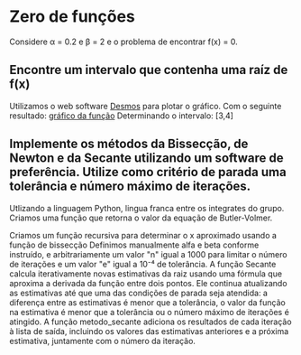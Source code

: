 # Zero de funções
Considere α = 0.2 e β = 2 e o problema de encontrar f(x) = 0.

## Encontre um intervalo que contenha uma raíz de f(x)
Utilizamos o web software [Desmos](https://www.desmos.com/calculator) para plotar o gráfico.
Com o seguinte resultado: [gráfico da função](grafico-funcao.png)
Determinando o intervalo: [3,4]

## Implemente os métodos da Bissecção, de Newton e da Secante utilizando um software de preferência. Utilize como critério de parada uma tolerância e número máximo de iterações.
Utlizando a linguagem Python, lingua franca entre os integrates do grupo.
Criamos uma função que retorna o valor da equação de Butler-Volmer.

Criamos um função recursiva para determinar o x aproximado usando a função de bissecção
Definimos manualmente alfa e beta conforme instruído, e arbitrariamente um valor "n" igual a 1000 para limitar o número de iterações e um valor "e" igual a 10⁻⁴ de tolerância. A função Secante calcula iterativamente novas estimativas da raiz usando uma fórmula que aproxima a derivada da função entre dois pontos. Ele continua atualizando as estimativas até que uma das condições de parada seja atendida: a diferença entre as estimativas é menor que a tolerância, o valor da função na estimativa é menor que a tolerância ou o número máximo de iterações é atingido. A função metodo_secante adiciona os resultados de cada iteração à lista de saída, incluindo os valores das estimativas anteriores e a próxima estimativa, juntamente com o número da iteração.






